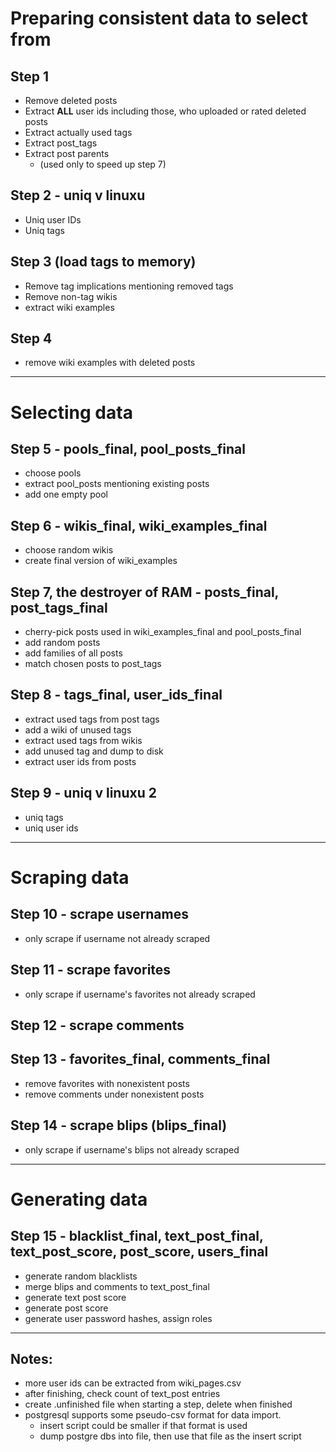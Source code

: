 # Preparing consistent data to select from

## Step 1

 - Remove deleted posts
 - Extract **ALL** user ids including those, who uploaded or rated deleted posts 
 - Extract actually used tags
 - Extract post_tags
 - Extract post parents
   - (used only to speed up step 7)

## Step 2 - uniq v linuxu

 - Uniq user IDs
 - Uniq tags

## Step 3 (load tags to memory)

 - Remove tag implications mentioning removed tags
 - Remove non-tag wikis
 - extract wiki examples

## Step 4

 - remove wiki examples with deleted posts

---

# Selecting data

## Step 5 - pools_final, pool_posts_final

 - choose pools
 - extract pool_posts mentioning existing posts
 - add one empty pool

## Step 6 - wikis_final, wiki_examples_final

 - choose random wikis
 - create final version of wiki_examples

## Step 7, the destroyer of RAM - posts_final, post_tags_final

 - cherry-pick posts used in wiki_examples_final and pool_posts_final
 - add random posts
 - add families of all posts
 - match chosen posts to post_tags

## Step 8 - tags_final, user_ids_final

 - extract used tags from post tags
 - add a wiki of unused tags
 - extract used tags from wikis
 - add unused tag and dump to disk
 - extract user ids from posts

## Step 9 - uniq v linuxu 2

 - uniq tags
 - uniq user ids

---

# Scraping data

## Step 10 - scrape usernames

 - only scrape if username not already scraped

## Step 11 - scrape favorites

 - only scrape if username's favorites not already scraped

## Step 12 - scrape comments 

## Step 13 - favorites_final, comments_final

 - remove favorites with nonexistent posts
 - remove comments under nonexistent posts

## Step 14 - scrape blips (blips_final)

 - only scrape if username's blips not already scraped

---

# Generating data

## Step 15 - blacklist_final, text_post_final, text_post_score, post_score, users_final

 - generate random blacklists
 - merge blips and comments to text_post_final
 - generate text post score
 - generate post score
 - generate user password hashes, assign roles

 

---

## Notes:

 - more user ids can be extracted from wiki_pages.csv
 - after finishing, check count of text_post entries
 - create .unfinished file when starting a step, delete when finished
 - postgresql supports some pseudo-csv format for data import.
   - insert script could be smaller if that format is used
   - dump postgre dbs into file, then use that file as the insert script